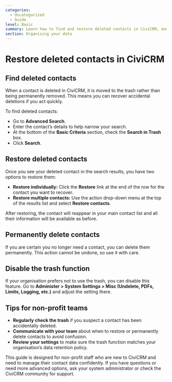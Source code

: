 ```yaml
---
categories:
  - Uncategorized
  - Guide
level: Basic
summary: Learn how to find and restore deleted contacts in CiviCRM, and understand when to permanently delete them.
section: Organising your data
---
```


# Restore deleted contacts in CiviCRM

## Find deleted contacts

When a contact is deleted in CiviCRM, it is moved to the trash rather than being permanently removed. This means you can recover accidental deletions if you act quickly.

To find deleted contacts:

- Go to **Advanced Search**.
- Enter the contact’s details to help narrow your search.
- At the bottom of the **Basic Criteria** section, check the **Search in Trash** box.
- Click **Search**.

## Restore deleted contacts

Once you see your deleted contact in the search results, you have two options to restore them:

- **Restore individually:** Click the **Restore** link at the end of the row for the contact you want to recover.
- **Restore multiple contacts:** Use the action drop-down menu at the top of the results list and select **Restore contacts**.

After restoring, the contact will reappear in your main contact list and all their information will be available as before.

## Permanently delete contacts

If you are certain you no longer need a contact, you can delete them permanently. This action cannot be undone, so use it with care.

## Disable the trash function

If your organisation prefers not to use the trash, you can disable this feature. Go to **Administer > System Settings > Misc (Undelete, PDFs, Limits, Logging, etc.)** and adjust the setting there.

## Tips for non-profit teams

- **Regularly check the trash** if you suspect a contact has been accidentally deleted.
- **Communicate with your team** about when to restore or permanently delete contacts to avoid confusion.
- **Review your settings** to make sure the trash function matches your organisation’s data retention policy.

This guide is designed for non-profit staff who are new to CiviCRM and need to manage their contact data confidently. If you have questions or need more advanced options, ask your system administrator or check the CiviCRM community for support.
